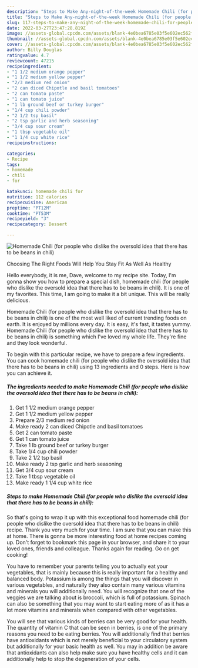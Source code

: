 ```yaml
---
description: "Steps to Make Any-night-of-the-week Homemade Chili (for people who dislike the oversold idea that there has to be beans in chili)"
title: "Steps to Make Any-night-of-the-week Homemade Chili (for people who dislike the oversold idea that there has to be beans in chili)"
slug: 117-steps-to-make-any-night-of-the-week-homemade-chili-for-people-who-dislike-the-oversold-idea-that-there-has-to-be-beans-in-chili
date: 2022-03-27T23:47:28.819Z
image: //assets-global.cpcdn.com/assets/blank-4e0bea6785e03f5e602ec562f230caae08da540cada707380b4fe1bbebba43da.png
thumbnail: //assets-global.cpcdn.com/assets/blank-4e0bea6785e03f5e602ec562f230caae08da540cada707380b4fe1bbebba43da.png
cover: //assets-global.cpcdn.com/assets/blank-4e0bea6785e03f5e602ec562f230caae08da540cada707380b4fe1bbebba43da.png
author: Billy Douglas
ratingvalue: 4.7
reviewcount: 47215
recipeingredient:
- "1 1/2 medium orange pepper"
- "1 1/2 medium yellow pepper"
- "2/3 medium red onion"
- "2 can diced Chipotle and basil tomatoes"
- "2 can tomato paste"
- "1 can tomato juice"
- "1 lb ground beef or turkey burger"
- "1/4 cup chili powder"
- "2 1/2 tsp basil"
- "2 tsp garlic and herb seasoning"
- "3/4 cup sour cream"
- "1 tbsp vegetable oil"
- "1 1/4 cup white rice"
recipeinstructions:

categories:
- Recipe
tags:
- homemade
- chili
- for

katakunci: homemade chili for 
nutrition: 112 calories
recipecuisine: American
preptime: "PT12M"
cooktime: "PT53M"
recipeyield: "3"
recipecategory: Dessert

---
```



![Homemade Chili (for people who dislike the oversold idea that there has to be beans in chili)](//assets-global.cpcdn.com/assets/blank-4e0bea6785e03f5e602ec562f230caae08da540cada707380b4fe1bbebba43da.png)

Choosing The Right Foods Will Help You Stay Fit As Well As Healthy

Hello everybody, it is me, Dave, welcome to my recipe site. Today, I'm gonna show you how to prepare a special dish, homemade chili (for people who dislike the oversold idea that there has to be beans in chili). It is one of my favorites. This time, I am going to make it a bit unique. This will be really delicious.



Homemade Chili (for people who dislike the oversold idea that there has to be beans in chili) is one of the most well liked of current trending foods on earth. It is enjoyed by millions every day. It is easy, it's fast, it tastes yummy. Homemade Chili (for people who dislike the oversold idea that there has to be beans in chili) is something which I've loved my whole life. They're fine and they look wonderful.


To begin with this particular recipe, we have to prepare a few ingredients. You can cook homemade chili (for people who dislike the oversold idea that there has to be beans in chili) using 13 ingredients and 0 steps. Here is how you can achieve it.

<!--inarticleads1-->

##### The ingredients needed to make Homemade Chili (for people who dislike the oversold idea that there has to be beans in chili):

1. Get 1 1/2 medium orange pepper
1. Get 1 1/2 medium yellow pepper
1. Prepare 2/3 medium red onion
1. Make ready 2 can diced Chipotle and basil tomatoes
1. Get 2 can tomato paste
1. Get 1 can tomato juice
1. Take 1 lb ground beef or turkey burger
1. Take 1/4 cup chili powder
1. Take 2 1/2 tsp basil
1. Make ready 2 tsp garlic and herb seasoning
1. Get 3/4 cup sour cream
1. Take 1 tbsp vegetable oil
1. Make ready 1 1/4 cup white rice




<!--inarticleads2-->

##### Steps to make Homemade Chili (for people who dislike the oversold idea that there has to be beans in chili):





So that's going to wrap it up with this exceptional food homemade chili (for people who dislike the oversold idea that there has to be beans in chili) recipe. Thank you very much for your time. I am sure that you can make this at home. There is gonna be more interesting food at home recipes coming up. Don't forget to bookmark this page in your browser, and share it to your loved ones, friends and colleague. Thanks again for reading. Go on get cooking!

You have to remember your parents telling you to actually eat your vegetables, that is mainly because this is really important for a healthy and balanced body. Potassium is among the things that you will discover in various vegetables, and naturally they also contain many various vitamins and minerals you will additionally need. You will recognize that one of the veggies we are talking about is broccoli, which is full of potassium. Spinach can also be something that you may want to start eating more of as it has a lot more vitamins and minerals when compared with other vegetables.

You will see that various kinds of berries can be very good for your health. The quantity of vitamin C that can be seen in berries, is one of the primary reasons you need to be eating berries. You will additionally find that berries have antioxidants which is not merely beneficial to your circulatory system but additionally for your basic health as well. You may in addition be aware that antioxidants can also help make sure you have healthy cells and it can additionally help to stop the degeneration of your cells.
